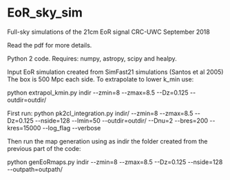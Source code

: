 # EoR_sky_sim
Full-sky simulations of the 21cm EoR signal
CRC-UWC September 2018

Read the pdf for more details.

Python 2 code. Requires: numpy, astropy, scipy and healpy.

Input EoR simulation created from SimFast21 simulations (Santos et al 2005)
The box is 500 Mpc each side. To extrapolate to lower k_min use:

python extrapol_kmin.py indir --zmin=8 --zmax=8.5 --Dz=0.125 --outdir=outdir/ 


First run:
python pk2cl_integration.py indir/ --zmin=8 --zmax=8.5 --Dz=0.125 --nside=128 --lmin=50 --outdir=outdir/ --Dnu=2 --bres=200 --kres=15000 --log_flag --verbose
 


Then run the map generation using as indir the folder created from the previous part of the code:

python genEoRmaps.py indir --zmin=8 --zmax=8.5 --Dz=0.125 --nside=128 --outpath=outpath/

